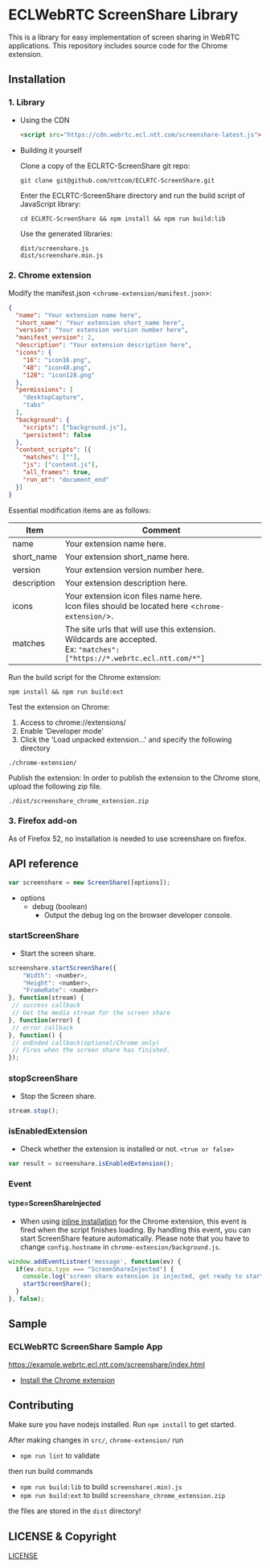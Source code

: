 # ECLWebRTC ScreenShare Library

This is a library for easy implementation of screen sharing in WebRTC applications.
This repository includes source code for the Chrome extension.

## Installation

### 1. Library

* Using the CDN


	```html
	<script src="https://cdn.webrtc.ecl.ntt.com/screenshare-latest.js"></script>
	```

* Building it yourself

	Clone a copy of the ECLRTC-ScreenShare git repo:
	```
	git clone git@github.com/nttcom/ECLRTC-ScreenShare.git
	```

	Enter the ECLRTC-ScreenShare directory and run the build script of JavaScript library:
	```
	cd ECLRTC-ScreenShare && npm install && npm run build:lib
	```

	Use the generated libraries:
	```
	dist/screenshare.js
	dist/screenshare.min.js
	```

### 2. Chrome extension

Modify the manifest.json <`chrome-extension/manifest.json`>:
```json
{
  "name": "Your extension name here",
  "short_name": "Your extension short_name here",
  "version": "Your extension version number here",
  "manifest_version": 2,
  "description": "Your extension description here",
  "icons": {
    "16": "icon16.png",
    "48": "icon48.png",
    "128": "icon128.png"
  },
  "permissions": [
    "desktopCapture",
    "tabs"
  ],
  "background": {
    "scripts": ["background.js"],
    "persistent": false
  },
  "content_scripts": [{
    "matches": [""],
    "js": ["content.js"],
    "all_frames": true,
    "run_at": "document_end"
  }]
}
```
Essential modification items are as follows:

|Item|Comment|
|---|---|
|name|Your extension name here.|
|short_name|Your extension short_name here.|
|version|Your extension version number here.|
|description|Your extension description here.|
|icons|Your extension icon files name here.<BR>Icon files should be located here <`chrome-extension/`>.<BR>|
|matches|The site urls that will use this extension. <BR>Wildcards are accepted.<BR>Ex: `"matches": ["https://*.webrtc.ecl.ntt.com/*"]`|


Run the build script for the Chrome extension:
```
npm install && npm run build:ext
```


Test the extension on Chrome:

1. Access to chrome://extensions/
2. Enable 'Developer mode'
3. Click the 'Load unpacked extension...' and specify the following directory
```
./chrome-extension/
```


Publish the extension:
In order to publish the extension to the Chrome store, upload the following zip file.
```
./dist/screenshare_chrome_extension.zip
```

### 3. Firefox add-on

As of Firefox 52, no installation is needed to use screenshare on firefox.

## API reference

```javascript
var screenshare = new ScreenShare([options]);
```

- options
  - debug (boolean)
    - Output the debug log on the browser developer console.

### startScreenShare

- Start the screen share.

```javascript
screenshare.startScreenShare({
	"Width": <number>,
	"Height": <number>,
	"FrameRate": <number>
}, function(stream) {
 // success callback
 // Get the media stream for the screen share
}, function(error) {
 // error callback
}, function() {
 // onEnded callback(optional/Chrome only)
 // Fires when the screen share has finished.
});
```

### stopScreenShare

- Stop the Screen share.

```javascript
stream.stop();
```

### isEnabledExtension

- Check whether the extension is installed or not. `<true or false>`

```javascript
var result = screenshare.isEnabledExtension();
```

### Event

#### type=ScreenShareInjected

- When using [inline installation](https://developer.chrome.com/webstore/inline_installation) for the Chrome extension, this event is fired when the script finishes loading. By handling this event, you can start ScreenShare feature automatically. Please note that you have to change `config.hostname` in `chrome-extension/background.js`.

```javascript
window.addEventListner('message', function(ev) {
  if(ev.data.type === "ScreenShareInjected") {
    console.log('screen share extension is injected, get ready to start');
    startScreenShare();
  }
}, false);
```

## Sample

### ECLWebRTC ScreenShare Sample App

https://example.webrtc.ecl.ntt.com/screenshare/index.html

  - [Install the Chrome extension](https://chrome.google.com/webstore/detail/ecl-webrtc-screenshare-sa/cneamhdlolejolecponnegbhmmpiochd)

## Contributing

Make sure you have nodejs installed. Run `npm install` to get started.

After making changes in `src/`, `chrome-extension/` run

- `npm run lint` to validate

then run build commands

- `npm run build:lib` to build `screenshare(.min).js`
- `npm run build:ext` to build `screenshare_chrome_extension.zip`

the files are stored in the `dist` directory!

## LICENSE & Copyright

[LICENSE](./LICENSE)
